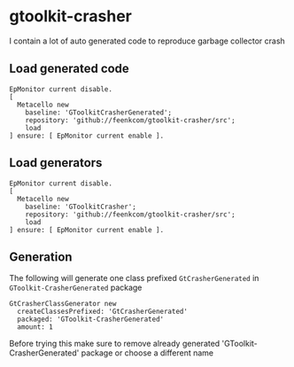 # gtoolkit-crasher
I contain a lot of auto generated code to reproduce garbage collector crash

## Load generated code

```smalltalk
EpMonitor current disable.
[ 
  Metacello new
    baseline: 'GToolkitCrasherGenerated';
    repository: 'github://feenkcom/gtoolkit-crasher/src';
    load
] ensure: [ EpMonitor current enable ].
```

## Load generators

```smalltalk
EpMonitor current disable.
[ 
  Metacello new
    baseline: 'GToolkitCrasher';
    repository: 'github://feenkcom/gtoolkit-crasher/src';
    load
] ensure: [ EpMonitor current enable ].
```

## Generation

The following will generate one class prefixed `GtCrasherGenerated` in `GToolkit-CrasherGenerated` package
```smalltalk
GtCrasherClassGenerator new
  createClassesPrefixed: 'GtCrasherGenerated'
  packaged: 'GToolkit-CrasherGenerated'
  amount: 1
```

Before trying this make sure to remove already generated 'GToolkit-CrasherGenerated' package or choose a different name
